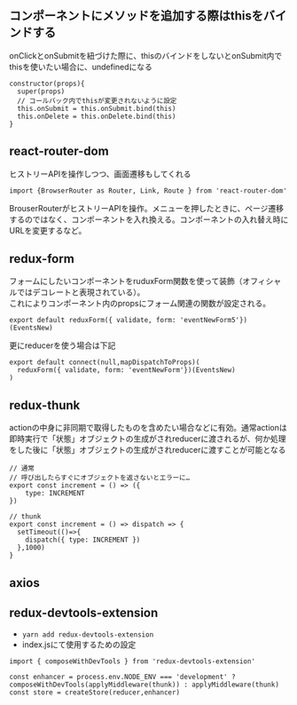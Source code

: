 ## コンポーネントにメソッドを追加する際はthisをバインドする

onClickとonSubmitを紐づけた際に、thisのバインドをしないとonSubmit内でthisを使いたい場合に、undefinedになる
```JS
constructor(props){
  super(props)
  // コールバック内でthisが変更されないように設定
  this.onSubmit = this.onSubmit.bind(this)
  this.onDelete = this.onDelete.bind(this)
}
```


## react-router-dom
ヒストリーAPIを操作しつつ、画面遷移もしてくれる
```JS
import {BrowserRouter as Router, Link, Route } from 'react-router-dom'
```
BrouserRouterがヒストリーAPIを操作。メニューを押したときに、ページ遷移するのではなく、コンポーネントを入れ換える。コンポーネントの入れ替え時にURLを変更するなど。

## redux-form

フォームにしたいコンポーネントをruduxForm関数を使って装飾（オフィシャルではデコレートと表現されている）。<br>
これによりコンポーネント内のpropsにフォーム関連の関数が設定される。

```JS
export default reduxForm({ validate, form: 'eventNewForm5'})(EventsNew)
```

更にreducerを使う場合は下記

```JS
export default connect(null,mapDispatchToProps)(
  reduxForm({ validate, form: 'eventNewForm'})(EventsNew)
)
```
## redux-thunk

actionの中身に非同期で取得したものを含めたい場合などに有効。通常actionは即時実行で「状態」オブジェクトの生成がされreducerに渡されるが、何か処理をした後に「状態」オブジェクトの生成がされreducerに渡すことが可能となる

```JS
// 通常
// 呼び出したらすぐにオブジェクトを返さないとエラーに…
export const increment = () => ({
    type: INCREMENT
})

// thunk
export const increment = () => dispatch => {
  setTimeout(()=>{
    dispatch({ type: INCREMENT })
  },1000)
}

```

## axios

## redux-devtools-extension

- `yarn add redux-devtools-extension`
- index.jsにて使用するための設定
```JS
import { composeWithDevTools } from 'redux-devtools-extension'

const enhancer = process.env.NODE_ENV === 'development' ?
composeWithDevTools(applyMiddleware(thunk)) : applyMiddleware(thunk)
const store = createStore(reducer,enhancer)

```
